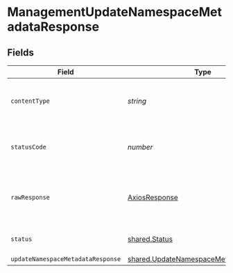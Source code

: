 # ManagementUpdateNamespaceMetadataResponse


## Fields

| Field                                                                                                   | Type                                                                                                    | Required                                                                                                | Description                                                                                             |
| ------------------------------------------------------------------------------------------------------- | ------------------------------------------------------------------------------------------------------- | ------------------------------------------------------------------------------------------------------- | ------------------------------------------------------------------------------------------------------- |
| `contentType`                                                                                           | *string*                                                                                                | :heavy_check_mark:                                                                                      | HTTP response content type for this operation                                                           |
| `statusCode`                                                                                            | *number*                                                                                                | :heavy_check_mark:                                                                                      | HTTP response status code for this operation                                                            |
| `rawResponse`                                                                                           | [AxiosResponse](https://axios-http.com/docs/res_schema)                                                 | :heavy_minus_sign:                                                                                      | Raw HTTP response; suitable for custom response parsing                                                 |
| `status`                                                                                                | [shared.Status](../../../sdk/models/shared/status.md)                                                   | :heavy_minus_sign:                                                                                      | Default error response                                                                                  |
| `updateNamespaceMetadataResponse`                                                                       | [shared.UpdateNamespaceMetadataResponse](../../../sdk/models/shared/updatenamespacemetadataresponse.md) | :heavy_minus_sign:                                                                                      | OK                                                                                                      |